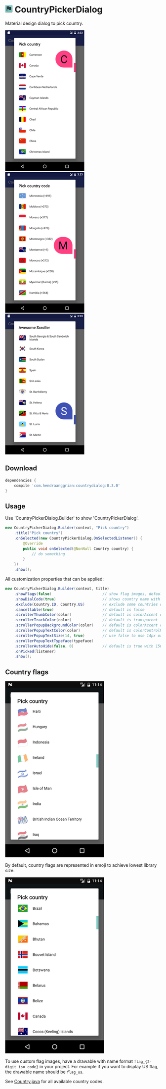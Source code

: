 ![logo](/art/logo.png) CountryPickerDialog
==========================================
Material design dialog to pick country.

![Simple](/art/ss_feature_simple.png)
![With Country Code](/art/ss_feature_showingcountrycode.png)
![Customized Scroller](/art/ss_feature_customizedscroller.png)

Download
--------
```gradle
dependencies {
    compile 'com.hendraanggrian:countrydialog:0.3.0'
}
```

Usage
-----
Use 'CountryPickerDialog.Builder' to show 'CountryPickerDialog'.
```java
new CountryPickerDialog.Builder(context, "Pick country")
    .title("Pick country")
    .onSelected(new CountryPickerDialog.OnSelectedListener() {
        @Override
        public void onSelected(@NonNull Country country) {
            // do something
        }
    })
    .show();
```

All customization properties that can be applied:
```java
new CountryPickerDialog.Builder(context, title)
    .showFlags(false)                       // show flag images, default is true
    .showDialCode(true)                     // shows country name with dial code, default is false
    .exclude(Country.ID, Country.US)        // exclude some countries on the list
    .cancellable(true)                      // default is false
    .scrollerThumbColor(color)              // default is colorAccent of your theme
    .scrollerTrackColor(color)              // default is transparent
    .scrollerPopupBackgroundColor(color)    // default is colorAccent of your theme
    .scrollerPopupTextColor(color)          // default is colorControlNormal of your theme
    .scrollerPopupTextSize(14, true)        // use false to use 14px or true to use 14dp
    .scrollerPopupTextTypeface(typeface)
    .scrollerAutoHide(false, 0)             // default is true with 1500ms delay
    .onPicked(listener)
    .show();
```

Country flags
-------------
![Emoji flags](/art/ss_type_emoji.png)

By default, country flags are represented in emoji to achieve lowest library size.

![Image flags](/art/ss_type_image.png)

To use custom flag images, have a drawable with name format `flag_{2-digit iso code}` in your project.
For example if you want to display US flag, the drawable name should be `flag_us`.

See [Country.java](/countrypickerdialog/src/main/java/io/github/hendraanggrian/countrypickerdialog/Country.java) for all available country codes.
